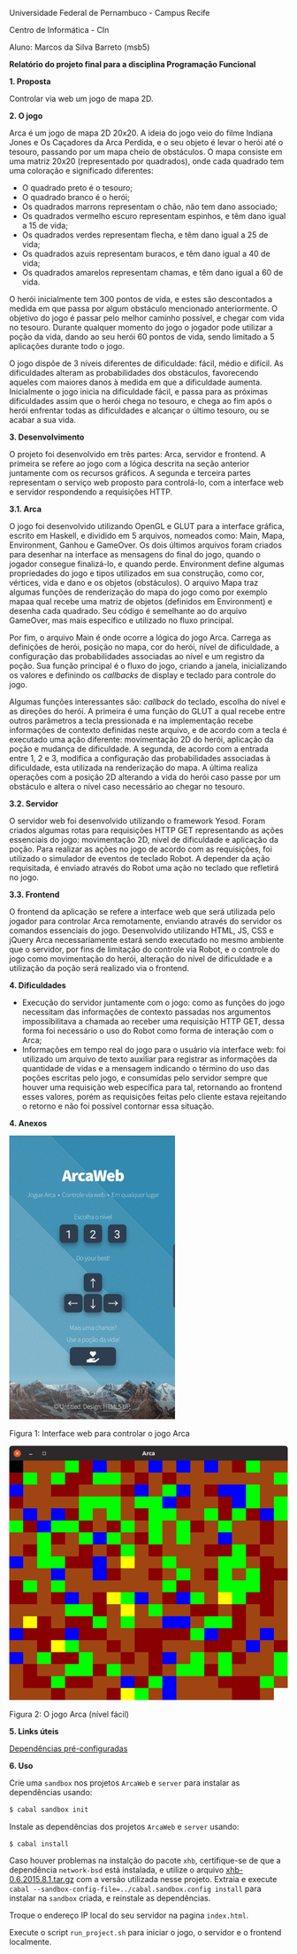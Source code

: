 Universidade Federal de Pernambuco - Campus Recife

Centro de Informática - CIn

Aluno: Marcos da Silva Barreto (msb5)

**Relatório do projeto final para a disciplina Programação Funcional**

**1. Proposta**

Controlar via web um jogo de mapa 2D.

**2. O jogo**

Arca é um jogo de mapa 2D 20x20. A ideia do jogo veio do filme Indiana Jones e Os Caçadores da Arca Perdida, e o seu objeto é levar o herói até o tesouro, passando por um mapa cheio de obstáculos. O mapa consiste em uma matriz 20x20 (representado por quadrados), onde cada quadrado tem uma coloração e significado diferentes:

- O quadrado preto é o tesouro;
- O quadrado branco é o herói;
- Os quadrados marrons representam o chão, não tem dano associado;
- Os quadrados vermelho escuro representam espinhos, e têm dano igual a 15 de vida;
- Os quadrados verdes representam flecha, e têm dano igual a 25 de vida;
- Os quadrados azuis representam buracos, e têm dano igual a 40 de vida;
- Os quadrados amarelos representam chamas, e têm dano igual a 60 de vida.

O herói inicialmente tem 300 pontos de vida, e estes são descontados a medida em que passa por algum obstáculo mencionado anteriormente. O objetivo do jogo é passar pelo melhor caminho possível, e chegar com vida no tesouro. Durante qualquer momento do jogo o jogador pode utilizar a poção da vida, dando ao seu herói 60 pontos de vida, sendo limitado a 5 aplicações durante todo o jogo.

O jogo dispõe de 3 níveis diferentes de dificuldade: fácil, médio e difícil. As dificuldades alteram as probabilidades dos obstáculos, favorecendo aqueles com maiores danos à medida em que a dificuldade aumenta. Inicialmente o jogo inicia na dificuldade fácil, e passa para as próximas dificuldades assim que o herói chega no tesouro, e chega ao fim após o herói enfrentar todas as dificuldades e alcançar o último tesouro, ou se acabar a sua vida.

**3. Desenvolvimento**

O projeto foi desenvolvido em trẽs partes: Arca, servidor e frontend. A primeira se refere ao jogo com a lógica descrita na seção anterior juntamente com os recursos gráficos. A segunda e terceira partes representam o serviço web proposto para controlá-lo, com a interface web e servidor respondendo a requisições HTTP.

**3.1. Arca**

O jogo foi desenvolvido utilizando OpenGL e GLUT para a interface gráfica, escrito em Haskell, e dividido em 5 arquivos, nomeados como: Main, Mapa, Environment, Ganhou e GameOver. Os dois últimos arquivos foram criados para desenhar na interface as mensagens do final do jogo, quando o jogador consegue finalizá-lo, e quando perde. Environment define algumas propriedades do jogo e tipos utilizados em sua construção, como cor, vértices, vida e dano e os objetos (obstáculos). O arquivo Mapa traz algumas funções de renderização do mapa do jogo como por exemplo mapaa qual recebe uma matriz de objetos (definidos em Environment) e desenha cada quadrado. Seu código é semelhante ao do arquivo GameOver, mas mais específico e utilizado no fluxo principal.

Por fim, o arquivo Main é onde ocorre a lógica do jogo Arca. Carrega as definições de herói, posição no mapa, cor do herói, nível de dificuldade, a configuração das probabilidades associadas ao nível e um registro da poção. Sua função principal é o fluxo do jogo, criando a janela, inicializando os valores e definindo os _callbacks_ de display e teclado para controle do jogo.

Algumas funções interessantes são: _callback_ do teclado, escolha do nível e as direções do herói. A primeira é uma função do GLUT a qual recebe entre outros parâmetros a tecla pressionada e na implementação recebe informações de contexto definidas neste arquivo, e de acordo com a tecla é executado uma ação diferente: movimentação 2D do herói, aplicação da poção e mudança de dificuldade. A segunda, de acordo com a entrada entre 1, 2 e 3, modifica a configuração das probabilidades associadas à dificuldade, esta utilizada na renderização do mapa. A última realiza operações com a posição 2D alterando a vida do herói caso passe por um obstáculo e altera o nível caso necessário ao chegar no tesouro.

**3.2. Servidor**

O servidor web foi desenvolvido utilizando o framework Yesod. Foram criados algumas rotas para requisições HTTP GET representando as ações essenciais do jogo: movimentação 2D, nível de dificuldade e aplicação da poção. Para realizar as ações no jogo de acordo com as requisições, foi utilizado o simulador de eventos de teclado Robot. A depender da ação requisitada, é enviado através do Robot uma ação no teclado que refletirá no jogo.

**3.3. Frontend**

O frontend da aplicação se refere a interface web que será utilizada pelo jogador para controlar Arca remotamente, enviando através do servidor os comandos essenciais do jogo. Desenvolvido utilizando HTML, JS, CSS e jQuery Arca necessariamente estará sendo executado no mesmo ambiente que o servidor, por fins de limitação do controle via Robot, e o controle do jogo como movimentação do herói, alteração do nível de dificuldade e a utilização da poção será realizado via o frontend.

**4. Dificuldades**

- Execução do servidor juntamente com o jogo: como as funções do jogo necessitam das informações de contexto passadas nos argumentos impossibilitava a chamada ao receber uma requisição HTTP GET, dessa forma foi necessário o uso do Robot como forma de interação com o Arca;
- Informações em tempo real do jogo para o usuário via interface web: foi utilizado um arquivo de texto auxiliar para registrar as informações da quantidade de vidas e a mensagem indicando o término do uso das poções escritas pelo jogo, e consumidas pelo servidor sempre que houver uma requisição web específica para tal, retornando ao frontend esses valores, porém as requisições feitas pelo cliente estava rejeitando o retorno e não foi possível contornar essa situação.

**4. Anexos**

<img src="https://raw.githubusercontent.com/msb55/ProgramacaoFuncional/master/Imagens/Interface%20web.jpeg" width="300">
 
 Figura 1: Interface web para controlar o jogo Arca
 
 <img src="https://raw.githubusercontent.com/msb55/ProgramacaoFuncional/master/Imagens/Arca.png" width="600">
 
 Figura 2: O jogo Arca (nível fácil)
 
 **5. Links úteis**
 
 [Dependências pré-configuradas](https://drive.google.com/open?id=1U-rgnkfyzNRrs9wE-dVio2__dz8wxJTN)

**6. Uso**

Crie uma ```sandbox``` nos projetos ```ArcaWeb``` e ```server``` para instalar as dependências usando:

```sh
$ cabal sandbox init
```

Instale as dependências dos projetos ```ArcaWeb``` e ```server``` usando:

```sh
$ cabal install
```

Caso houver problemas na instalção do pacote ```xhb```, certifique-se de que a dependência ```network-bsd``` está instalada, e utilize o arquivo [xhb-0.6.2015.8.1.tar.gz](https://github.com/msb55/ProgramacaoFuncional/blob/master/xhb-0.6.2015.8.1.tar.gz) com a versão utilizada nesse projeto. Extraia e execute ```cabal --sandbox-config-file=../cabal.sandbox.config install``` para instalar na ```sandbox``` criada, e reinstale as dependências.

Troque o endereço IP local do seu servidor na pagina ```index.html```.

Execute o script ```run_project.sh``` para iniciar o jogo, o servidor e o frontend localmente.
